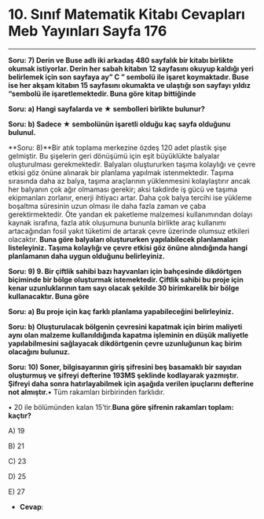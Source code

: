# 10. Sınıf Matematik Kitabı Cevapları Meb Yayınları Sayfa 176

---

**Soru: 7) Derin ve Buse adlı iki arkadaş 480 sayfalık bir kitabı birlikte okumak istiyorlar. Derin her sabah kitabın 12 sayfasını okuyup kaldığı yeri belirlemek için son sayfaya ay” C ” sembolü ile işaret koymaktadır. Buse ise her akşam kitabın 15 sayfasını okumakta ve ulaştığı son sayfayı yıldız “sembolü ile işaretlemektedir. Buna göre kitap bittiğinde**

**Soru: a) Hangi sayfalarda ve ★ sembolleri birlikte bulunur?**

**Soru: b) Sadece ★ sembolünün işaretli olduğu kaç sayfa olduğunu bulunul.**

**Soru: 8)**Bir atık toplama merkezine özdeş 120 adet plastik şişe gelmiştir. Bu şişelerin geri dönüşümü için eşit büyüklükte balyalar oluşturulması gerekmektedir. Balyaları oluştururken taşıma kolaylığı ve çevre etkisi göz önüne alınarak bir planlama yapılmak istenmektedir. Taşıma sırasında daha az balya, taşıma araçlarının yüklenmesini kolaylaştırır ancak her balyanın çok ağır olmaması gerekir; aksi takdirde iş gücü ve taşıma ekipmanları zorlanır, enerji ihtiyacı artar. Daha çok balya tercihi ise yükleme boşaltma süresinin uzun olması ile daha fazla zaman ve çaba gerektirmektedir. Öte yandan ek paketleme malzemesi kullanımından dolayı kaynak israfına, fazla atık oluşumuna bununla birlikte araç kullanımı artacağından fosil yakıt tüketimi de artarak çevre üzerinde olumsuz etkileri olacaktır. **Buna göre balyaları oluştururken yapılabilecek planlamaları listeleyiniz. Taşıma kolaylığı ve çevre etkisi göz önüne alındığında hangi planlamanın daha uygun olduğunu belirleyiniz.**

**Soru: 9) 9. Bir çiftlik sahibi bazı hayvanları için bahçesinde dikdörtgen biçiminde bir bölge oluşturmak istemektedir. Çiftlik sahibi bu proje için kenar uzunluklarının tam sayı olacak şekilde 30 birimkarelik bir bölge kullanacaktır. Buna göre**

**Soru: a) Bu proje için kaç farklı planlama yapabileceğini belirleyiniz.**

**Soru: b) Oluşturulacak bölgenin çevresini kapatmak için birim maliyeti aynı olan malzeme kullanıldığında kapatma işleminin en düşük maliyetle yapılabilmesini sağlayacak dikdörtgenin çevre uzunluğunun kaç birim olacağını bulunuz.**

**Soru: 10) Soner, bilgisayarının giriş şifresini beş basamaklı bir sayıdan oluşturmuş ve şifreyi defterine 193MS şeklinde kodlayarak yazmıştır. Şifreyi daha sonra hatırlayabilmek için aşağıda verilen ipuçlarını defterine not almıştır.**• Tüm rakamları birbirinden farklıdır.

 • 20 ile bölümünden kalan 15’tir.**Buna göre şifrenin rakamları toplam: kaçtır?**

A) 19

 B) 21

 C) 23

 D) 25

 E) 27

-   **Cevap**: